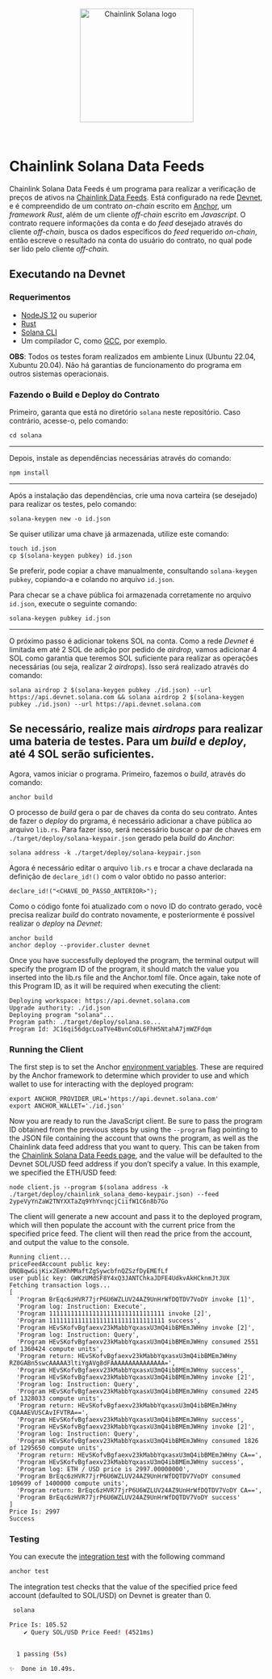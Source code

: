 <br/>
<p align="center">
<a href="https://chain.link" target="_blank">
<img src="./app/images/solana_logo.png" width="225" alt="Chainlink Solana logo">
</a>
</p>
<br/>

# Chainlink Solana Data Feeds

Chainlink Solana Data Feeds é um programa para realizar a verificação de preços de ativos na [Chainlink Data Feeds](https://data.chain.link/). Está configurado na rede [Devnet](https://docs.solana.com/clusters#devnet), e é compreendido de um contrato _on-chain_ escrito em [Anchor](https://docs.rs/anchor-lang/latest/anchor_lang/), um _framework Rust_, além de um cliente _off-chain_ escrito em _Javascript_. O contrato requere informações da conta e do _feed_ desejado através do cliente _off-chain_, busca os dados específicos do _feed_ requerido _on-chain_, então escreve o resultado na conta do usuário do contrato, no qual pode ser lido pelo cliente _off-chain_.

## Executando na Devnet

### Requerimentos

- [NodeJS 12](https://nodejs.org/en/download/) ou superior
- [Rust](https://www.rust-lang.org/tools/install)
- [Solana CLI](https://github.com/solana-labs/solana/releases)
- Um compilador C, como [GCC](https://gcc.gnu.org/install/), por exemplo.

**OBS**: Todos os testes foram realizados em ambiente Linux (Ubuntu 22.04, Xubuntu 20.04). Não há garantias de funcionamento do programa em outros sistemas operacionais.

### Fazendo o Build e Deploy do Contrato

Primeiro, garanta que está no diretório `solana` neste repositório. Caso contrário, acesse-o, pelo comando:

```
cd solana
```
---

Depois, instale as dependências necessárias através do comando:

```
npm install
```
---

Após a instalação das dependências, crie uma nova carteira (se desejado) para realizar os testes, pelo comando:

```
solana-keygen new -o id.json
```

Se quiser utilizar uma chave já armazenada, utilize este comando:

```
touch id.json
cp $(solana-keygen pubkey) id.json
``` 

Se preferir, pode copiar a chave manualmente, consultando `solana-keygen pubkey`, copiando-a e colando no arquivo `id.json`.

Para checar se a chave pública foi armazenada corretamente no arquivo `id.json`, execute o seguinte comando:

```
solana-keygen pubkey id.json
```
---

O próximo passo é adicionar tokens SOL na conta. Como a rede _Devnet_ é limitada em até 2 SOL de adição por pedido de _airdrop_, vamos adicionar 4 SOL como garantia que teremos SOL suficiente para realizar as operações necessárias (ou seja, realizar 2 _airdrops_). Isso será realizado através do comando:

```
solana airdrop 2 $(solana-keygen pubkey ./id.json) --url https://api.devnet.solana.com && solana airdrop 2 $(solana-keygen pubkey ./id.json) --url https://api.devnet.solana.com
```

Se necessário, realize mais _airdrops_ para realizar uma bateria de testes. Para um _build_ e _deploy_, até 4 SOL serão suficientes.
---

Agora, vamos iniciar o programa. Primeiro, fazemos o _build_, através do comando:

```
anchor build
```

O processo de _build_ gera o par de chaves da conta do seu contrato. Antes de fazer o _deploy_ do prgrama, é necessário adicionar a chave pública ao arquivo `lib.rs`. Para fazer isso, será necessário buscar o par de chaves em `./target/deploy/solana-keypair.json` gerado pela _build_ do _Anchor_:

```
solana address -k ./target/deploy/solana-keypair.json
```

Agora é necessário editar o arquivo `lib.rs` e trocar a chave declarada na definição de `declare_id!()` com o valor obtido no passo anterior:

```
declare_id!("<CHAVE_DO_PASSO_ANTERIOR>");
```

Como o código fonte foi atualizado com o novo ID do contrato gerado, você precisa realizar _build_ do contrato novamente, e posteriormente é possível realizar o _deploy_ na _Devnet_:

```
anchor build
anchor deploy --provider.cluster devnet
```

Once you have successfully deployed the program, the terminal output will specify the program ID of the program, it should match the value you inserted into the lib.rs file and the Anchor.toml file. Once again, take note of this Program ID, as it will be required when executing the client:

```
Deploying workspace: https://api.devnet.solana.com
Upgrade authority: ./id.json
Deploying program "solana"...
Program path: ./target/deploy/solana.so...
Program Id: JC16qi56dgcLoaTVe4BvnCoDL6FhH5NtahA7jmWZFdqm
```

### Running the Client

The first step is to set the Anchor [environment variables](https://www.twilio.com/blog/2017/01/how-to-set-environment-variables.html). These are required by the Anchor framework to determine which provider to use and which wallet to use for interacting with the deployed program:

```
export ANCHOR_PROVIDER_URL='https://api.devnet.solana.com'
export ANCHOR_WALLET='./id.json'
```

Now you are ready to run the JavaScript client. Be sure to pass the program ID obtained from the previous steps by using the `--program` flag pointing to the JSON file containing the account that owns the program, as well as the Chainlink data feed address that you want to query. This can be taken from the [Chainlink Solana Data Feeds page](https://docs.chain.link/docs/solana/data-feeds-solana/), and the value will be defaulted to the Devnet SOL/USD feed address if you don’t specify a value. In this example, we specified the ETH/USD feed:

```
node client.js --program $(solana address -k ./target/deploy/chainlink_solana_demo-keypair.json) --feed 	2ypeVyYnZaW2TNYXXTaZq9YhYvnqcjCiifW1C6n8b7Go
```

The client will generate a new account and pass it to the deployed program, which will then populate the account with the current price from the specified price feed. The client will then read the price from the account, and output the value to the console.

```
Running client...
priceFeedAccount public key: DNQBqwGijKix2EmKhMMaftZgSywcbfnQZSzfDyEMEfLf
user public key: GWKzUMdSF8Y4xQ3JANTChkaJDFE4UdkvAkHCknmJtJUX
Fetching transaction logs...
[
  'Program BrEqc6zHVR77jrP6U6WZLUV24AZ9UnHrWfDQTDV7VoDY invoke [1]',
  'Program log: Instruction: Execute',
  'Program 11111111111111111111111111111111 invoke [2]',
  'Program 11111111111111111111111111111111 success',
  'Program HEvSKofvBgfaexv23kMabbYqxasxU3mQ4ibBMEmJWHny invoke [2]',
  'Program log: Instruction: Query',
  'Program HEvSKofvBgfaexv23kMabbYqxasxU3mQ4ibBMEmJWHny consumed 2551 of 1360424 compute units',
  'Program return: HEvSKofvBgfaexv23kMabbYqxasxU3mQ4ibBMEmJWHny RZ0GABn5swcAAAAA3ltiYgAVg8dFAAAAAAAAAAAAAAA=',
  'Program HEvSKofvBgfaexv23kMabbYqxasxU3mQ4ibBMEmJWHny success',
  'Program HEvSKofvBgfaexv23kMabbYqxasxU3mQ4ibBMEmJWHny invoke [2]',
  'Program log: Instruction: Query',
  'Program HEvSKofvBgfaexv23kMabbYqxasxU3mQ4ibBMEmJWHny consumed 2245 of 1328033 compute units',
  'Program return: HEvSKofvBgfaexv23kMabbYqxasxU3mQ4ibBMEmJWHny CQAAAEVUSCAvIFVTRA==',
  'Program HEvSKofvBgfaexv23kMabbYqxasxU3mQ4ibBMEmJWHny success',
  'Program HEvSKofvBgfaexv23kMabbYqxasxU3mQ4ibBMEmJWHny invoke [2]',
  'Program log: Instruction: Query',
  'Program HEvSKofvBgfaexv23kMabbYqxasxU3mQ4ibBMEmJWHny consumed 1826 of 1295650 compute units',
  'Program return: HEvSKofvBgfaexv23kMabbYqxasxU3mQ4ibBMEmJWHny CA==',
  'Program HEvSKofvBgfaexv23kMabbYqxasxU3mQ4ibBMEmJWHny success',
  'Program log: ETH / USD price is 2997.00000000',
  'Program BrEqc6zHVR77jrP6U6WZLUV24AZ9UnHrWfDQTDV7VoDY consumed 109699 of 1400000 compute units',
  'Program return: BrEqc6zHVR77jrP6U6WZLUV24AZ9UnHrWfDQTDV7VoDY CA==',
  'Program BrEqc6zHVR77jrP6U6WZLUV24AZ9UnHrWfDQTDV7VoDY success'
]
Price Is: 2997
Success
```

### Testing

You can execute the [integration test](./tests/solana.ts) with the following command

```bash
anchor test
```

The integration test checks that the value of the specified price feed account (defaulted to SOL/USD) on Devnet is greater than 0.

```bash
 solana

Price Is: 105.52
    ✔ Query SOL/USD Price Feed! (4521ms)


  1 passing (5s)

✨  Done in 10.49s.
```
